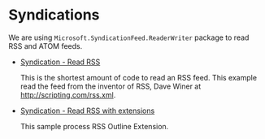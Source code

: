 # Syndications

  We are using ```Microsoft.SyndicationFeed.ReaderWriter``` package to read RSS and ATOM feeds.

  * [Syndication - Read RSS](/projects/syndications/syndication-1)

    This is the shortest amount of code to read an RSS feed. This example read the feed from the inventor of RSS, Dave Winer at http://scripting.com/rss.xml. 
  
  * [Syndication - Read RSS with extensions](/projects/syndications/syndication-2)

    This sample process RSS Outline Extension. 